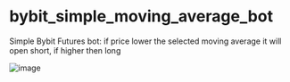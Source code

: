 # bybit_simple_moving_average_bot
Simple Bybit Futures bot: if price lower the selected moving average it will open short, if higher then long

![image](https://user-images.githubusercontent.com/81808867/213633538-a9b29301-716a-4287-8066-ef893290780d.png)

